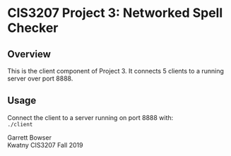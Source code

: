 # CIS3207 Project 3: Networked Spell Checker 

## Overview
This is the client component of Project 3. It connects 5 clients to a running server over port 8888.

## Usage

Connect the client to a server running on port 8888 with:<br>
`./client`<br>

Garrett Bowser <br>
Kwatny CIS3207 Fall 2019

